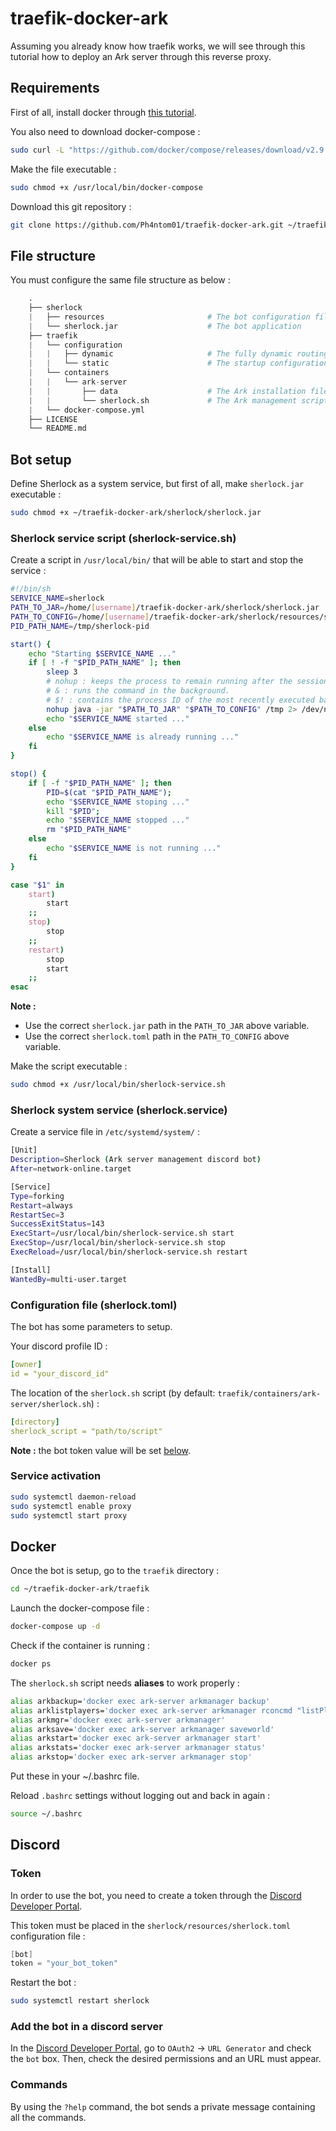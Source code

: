# traefik-docker-ark

Assuming you already know how traefik works, we will see through this tutorial how to deploy an Ark server through this reverse proxy.

## Requirements

First of all, install docker through [this tutorial](https://docs.docker.com/engine/install/debian/).

You also need to download docker-compose :

```sh
sudo curl -L "https://github.com/docker/compose/releases/download/v2.9.0/docker-compose-$(uname -s)-$(uname -m)" -o /usr/local/bin/docker-compose
```

Make the file executable :

```sh
sudo chmod +x /usr/local/bin/docker-compose
```

Download this git repository :

```sh
git clone https://github.com/Ph4ntom01/traefik-docker-ark.git ~/traefik-docker-ark
```

## File structure

You must configure the same file structure as below :

```s
    .
    ├── sherlock
    |   ├── resources                       # The bot configuration file
    |   └── sherlock.jar                    # The bot application
    ├── traefik
    |   └── configuration
    |   |   ├── dynamic                     # The fully dynamic routing configuration
    |   |   └── static                      # The startup configuration
    |   └── containers
    |   |   └── ark-server
    |   |       ├── data                    # The Ark installation files
    |   |       └── sherlock.sh             # The Ark management script
    |   └── docker-compose.yml
    ├── LICENSE
    └── README.md
```

## Bot setup

Define Sherlock as a system service, but first of all, make `sherlock.jar` executable :

```sh
sudo chmod +x ~/traefik-docker-ark/sherlock/sherlock.jar
```

### Sherlock service script (sherlock-service.sh)

Create a script in `/usr/local/bin/` that will be able to start and stop the service :

```sh
#!/bin/sh
SERVICE_NAME=sherlock
PATH_TO_JAR=/home/[username]/traefik-docker-ark/sherlock/sherlock.jar
PATH_TO_CONFIG=/home/[username]/traefik-docker-ark/sherlock/resources/sherlock.toml
PID_PATH_NAME=/tmp/sherlock-pid

start() {
    echo "Starting $SERVICE_NAME ..."
    if [ ! -f "$PID_PATH_NAME" ]; then
        sleep 3
        # nohup : keeps the process to remain running after the session is closed.
        # & : runs the command in the background.
        # $! : contains the process ID of the most recently executed background pipeline.
        nohup java -jar "$PATH_TO_JAR" "$PATH_TO_CONFIG" /tmp 2> /dev/null & echo "$!" > "$PID_PATH_NAME"
        echo "$SERVICE_NAME started ..."
    else
        echo "$SERVICE_NAME is already running ..."
    fi
}

stop() {
    if [ -f "$PID_PATH_NAME" ]; then
        PID=$(cat "$PID_PATH_NAME");
        echo "$SERVICE_NAME stoping ..."
        kill "$PID";
        echo "$SERVICE_NAME stopped ..."
        rm "$PID_PATH_NAME"
    else
        echo "$SERVICE_NAME is not running ..."
    fi
}

case "$1" in
    start)
        start
    ;;
    stop)
        stop
    ;;
    restart)
        stop
        start
    ;;
esac
```

**Note :**

- Use the correct `sherlock.jar` path in the `PATH_TO_JAR` above variable.
- Use the correct `sherlock.toml` path in the `PATH_TO_CONFIG` above variable.

Make the script executable :

```sh
sudo chmod +x /usr/local/bin/sherlock-service.sh
```

### Sherlock system service (sherlock.service)

Create a service file in `/etc/systemd/system/` :

```sh
[Unit]
Description=Sherlock (Ark server management discord bot)
After=network-online.target

[Service]
Type=forking
Restart=always
RestartSec=3
SuccessExitStatus=143
ExecStart=/usr/local/bin/sherlock-service.sh start
ExecStop=/usr/local/bin/sherlock-service.sh stop
ExecReload=/usr/local/bin/sherlock-service.sh restart

[Install]
WantedBy=multi-user.target
```

### Configuration file (sherlock.toml)

The bot has some parameters to setup.

Your discord profile ID :

```yml
[owner]
id = "your_discord_id"
```

The location of the `sherlock.sh` script (by default: `traefik/containers/ark-server/sherlock.sh`) :

```yml
[directory]
sherlock_script = "path/to/script"
```

**Note :** the bot token value will be set [below](#token).

### Service activation

```sh
sudo systemctl daemon-reload
sudo systemctl enable proxy
sudo systemctl start proxy
```

## Docker

Once the bot is setup, go to the `traefik` directory :

```sh
cd ~/traefik-docker-ark/traefik
```

Launch the docker-compose file :


```sh
docker-compose up -d
```

Check if the container is running :

```sh
docker ps
```

The `sherlock.sh` script needs **aliases** to work properly :

```sh
alias arkbackup='docker exec ark-server arkmanager backup'
alias arklistplayers='docker exec ark-server arkmanager rconcmd "listPlayers"'
alias arkmgr='docker exec ark-server arkmanager'
alias arksave='docker exec ark-server arkmanager saveworld'
alias arkstart='docker exec ark-server arkmanager start'
alias arkstats='docker exec ark-server arkmanager status'
alias arkstop='docker exec ark-server arkmanager stop'
```

Put these in your ~/.bashrc file.

Reload `.bashrc` settings without logging out and back in again :

```sh
source ~/.bashrc
```

## Discord

### Token

In order to use the bot, you need to create a token through the [Discord Developer Portal](https://discord.com/developers/applications).

This token must be placed in the `sherlock/resources/sherlock.toml` configuration file :

```s
[bot]
token = "your_bot_token"
```

Restart the bot :

```sh
sudo systemctl restart sherlock
```

### Add the bot in a discord server

In the [Discord Developer Portal](https://discord.com/developers/applications), go to `OAuth2` -> `URL Generator` and check the `bot` box. Then, check the desired permissions and an URL must appear.

### Commands

By using the `?help` command, the bot sends a private message containing all the commands.
